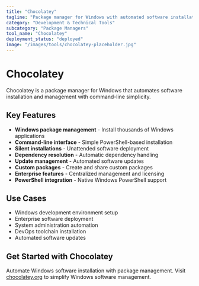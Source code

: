 ```yaml
---
title: "Chocolatey"
tagline: "Package manager for Windows with automated software installation"
category: "Development & Technical Tools"
subcategory: "Package Managers"
tool_name: "Chocolatey"
deployment_status: "deployed"
image: "/images/tools/chocolatey-placeholder.jpg"
---
```


# Chocolatey

Chocolatey is a package manager for Windows that automates software installation and management with command-line simplicity.

## Key Features

- **Windows package management** - Install thousands of Windows applications
- **Command-line interface** - Simple PowerShell-based installation
- **Silent installations** - Unattended software deployment
- **Dependency resolution** - Automatic dependency handling
- **Update management** - Automated software updates
- **Custom packages** - Create and share custom packages
- **Enterprise features** - Centralized management and licensing
- **PowerShell integration** - Native Windows PowerShell support

## Use Cases

- Windows development environment setup
- Enterprise software deployment
- System administration automation
- DevOps toolchain installation
- Automated software updates

## Get Started with Chocolatey

Automate Windows software installation with package management. Visit [chocolatey.org](https://chocolatey.org) to simplify Windows software management.